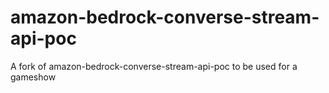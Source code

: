 # amazon-bedrock-converse-stream-api-poc
A fork of amazon-bedrock-converse-stream-api-poc to be used for a gameshow
